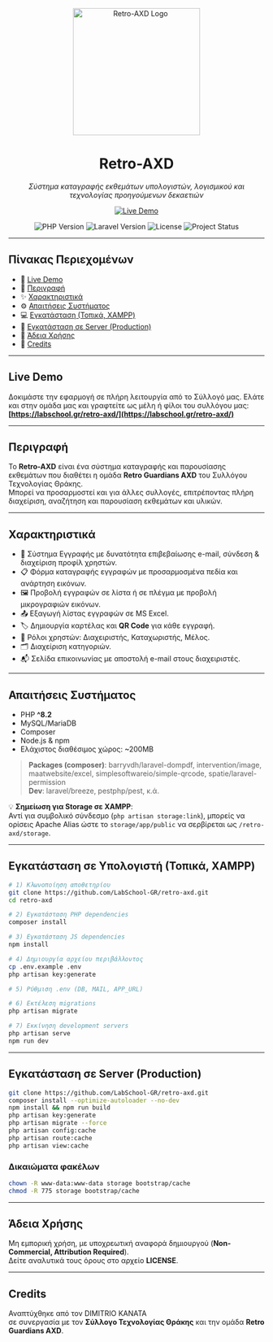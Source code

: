 <p align="center">
  <img src="https://labschool.gr/retro-axd/storage/retro-guardians-axd-250px.png" alt="Retro-AXD Logo" width="250">
</p>

<h1 align="center">Retro-AXD</h1>
<p align="center">
  <em>Σύστημα καταγραφής εκθεμάτων υπολογιστών, λογισμικού και τεχνολογίας προηγούμενων δεκαετιών</em>
</p>

<p align="center">
  <a href="https://labschool.gr/retro-axd/" target="_blank">
    <img src="https://img.shields.io/badge/Δες_την_εφαρμογή-Online-success?style=for-the-badge&logo=laravel" alt="Live Demo">
  </a>
</p>

<p align="center">
  <img src="https://img.shields.io/badge/PHP-^8.2-blue?style=for-the-badge&logo=php" alt="PHP Version">
  <img src="https://img.shields.io/badge/Laravel-12.x-red?style=for-the-badge&logo=laravel" alt="Laravel Version">
  <img src="https://img.shields.io/github/license/LabSchool-GR/retro-axd?style=for-the-badge" alt="License">
  <img src="https://img.shields.io/badge/Status-Active-brightgreen?style=for-the-badge" alt="Project Status">
</p>

---

## Πίνακας Περιεχομένων
- 🔗 [Live Demo](#live-demo)
- 📖 [Περιγραφή](#περιγραφή)
- ✨ [Χαρακτηριστικά](#χαρακτηριστικά)
- ⚙ [Απαιτήσεις Συστήματος](#απαιτήσεις-συστήματος)
- 💻 [Εγκατάσταση (Τοπικά, XAMPP)](#εγκατάσταση-τοπικά-xampp)
- 🚀 [Εγκατάσταση σε Server (Production)](#εγκατάσταση-σε-server-production)
- 📜 [Άδεια Χρήσης](#άδεια-χρήσης)
- 🤝 [Credits](#credits)

---

## Live Demo
Δοκιμάστε την εφαρμογή σε πλήρη λειτουργία από το Σύλλογό μας. Ελάτε και στην ομάδα μας και γραφτείτε ως μέλη ή φίλοι του συλλόγου μας: **[https://labschool.gr/retro-axd/](https://labschool.gr/retro-axd/)**

---

## Περιγραφή
Το **Retro-AXD** είναι ένα σύστημα καταγραφής και παρουσίασης εκθεμάτων που διαθέτει η ομάδα **Retro Guardians AXD** του Συλλόγου Τεχνολογίας Θράκης.  
Μπορεί να προσαρμοστεί και για άλλες συλλογές, επιτρέποντας πλήρη διαχείριση, αναζήτηση και παρουσίαση εκθεμάτων και υλικών.

---

## Χαρακτηριστικά
- 🔑 Σύστημα Εγγραφής με δυνατότητα επιβεβαίωσης e-mail, σύνδεση & διαχείριση προφίλ χρηστών.
- 📋 Φόρμα καταγραφής εγγραφών με προσαρμοσμένα πεδία και ανάρτηση εικόνων.
- 🖼 Προβολή εγγραφών σε λίστα ή σε πλέγμα με προβολή μικρογραφιών εικόνων.
- 📤 Εξαγωγή λίστας εγγραφών σε MS Excel.
- 🏷 Δημιουργία καρτέλας και **QR Code** για κάθε εγγραφή. 
- 👥 Ρόλοι χρηστών: Διαχειριστής, Καταχωριστής, Μέλος. 
- 🗂 Διαχείριση κατηγοριών.
- 📬 Σελίδα επικοινωνίας με αποστολή e-mail στους διαχειριστές.

---

## Απαιτήσεις Συστήματος
- PHP **^8.2**
- MySQL/MariaDB
- Composer
- Node.js & npm
- Ελάχιστος διαθέσιμος χώρος: ~200MB

> **Packages (composer)**: barryvdh/laravel-dompdf, intervention/image, maatwebsite/excel, simplesoftwareio/simple-qrcode, spatie/laravel-permission  
> **Dev**: laravel/breeze, pestphp/pest, κ.ά.

💡 **Σημείωση για Storage σε XAMPP**:  
Αντί για συμβολικό σύνδεσμο (`php artisan storage:link`), μπορείς να ορίσεις Apache Alias ώστε το `storage/app/public` να σερβίρεται ως `/retro-axd/storage`.

---

## Εγκατάσταση σε Υπολογιστή (Τοπικά, XAMPP)

```bash
# 1) Κλωνοποίηση αποθετηρίου
git clone https://github.com/LabSchool-GR/retro-axd.git
cd retro-axd

# 2) Εγκατάσταση PHP dependencies
composer install

# 3) Εγκατάσταση JS dependencies
npm install

# 4) Δημιουργία αρχείου περιβάλλοντος
cp .env.example .env
php artisan key:generate

# 5) Ρύθμιση .env (DB, MAIL, APP_URL)

# 6) Εκτέλεση migrations
php artisan migrate

# 7) Εκκίνηση development servers
php artisan serve
npm run dev
```

---

## Εγκατάσταση σε Server (Production)

```bash
git clone https://github.com/LabSchool-GR/retro-axd.git
composer install --optimize-autoloader --no-dev
npm install && npm run build
php artisan key:generate
php artisan migrate --force
php artisan config:cache
php artisan route:cache
php artisan view:cache
```

### Δικαιώματα φακέλων

```bash
chown -R www-data:www-data storage bootstrap/cache
chmod -R 775 storage bootstrap/cache
```

---

## Άδεια Χρήσης
Μη εμπορική χρήση, με υποχρεωτική αναφορά δημιουργού (**Non-Commercial, Attribution Required**).  
Δείτε αναλυτικά τους όρους στο αρχείο **LICENSE**.

---

## Credits
Αναπτύχθηκε από τον DIMITRIO KANATA  
σε συνεργασία με τον **Σύλλογο Τεχνολογίας Θράκης** και την ομάδα **Retro Guardians AXD**.
